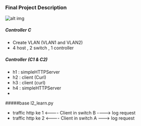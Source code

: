 ### Final Project Description

![alt img](https://github.com/syaifulahdan/mininet/blob/master/finalp-ppj/image/IMG_20160406_090639.jpg)

##### Controller C
- Create VLAN (VLAN1 and VLAN2)
- 4 host ,  2 switch , 1 controller

##### Controller (C1 & C2)
- h1 : simpleHTTPServer
- h2 : client (Curl)
- h3 : client (curl)
- h4 : simpleHTTPServer
- 
#####base l2_learn.py


- traffic http ke 1 <---- Client in switch B ----> log request
- traffic http ke 2 <---- Client in switch A  ---> log request
